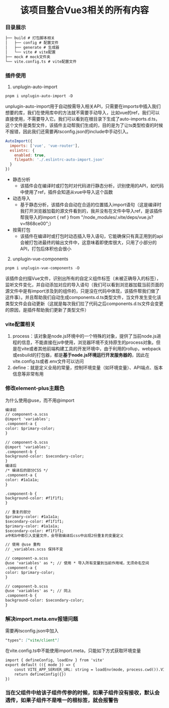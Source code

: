 <div align="center"><h1>该项目整合Vue3相关的所有内容</h1></div>

### 目录展示
```markdown
├── build # 打包脚本相关
│   ├── config # 配置文件
│   ├── generate # 生成器
│   └── vite # vite配置
├── mock # mock文件夹
└── vite.config.ts # vite配置文件
```
### 插件使用
1. unplugin-auto-import
```markdown
pnpm i unplugin-auto-import -D
```
unplugin-auto-import用于自动按需导入相关API，只需要在imports中插入我们想要的库，我们在使用库中的方法就不需要手动导入，比如vue的ref，我们可以直接使用，不需要导入它。我们可以看到在根目录下生成了auto-imports.d.ts，这个文件是类型文件，该插件主动帮我们生成的，目的是为了让ts类型检查的时候不报错，因此我们还需要再tsconfig.json的include中手动引入。
```javascript
AutoImport({
  imports: ['vue', 'vue-router'],
  eslintrc: {
    enabled: true,
    filepath: './.eslintrc-auto-import.json'
  }
})
```
- 静态分析
    - 该插件会在编译时或打包时对代码进行静态分析，识别使用的API，如代码中使用了ref，插件会知道从vue中导入这个函数
- 动态导入
    - 基于静态分析，该插件会自动在合适的位置插入import语句（这是编译时我打开浏览器加载的源文件看到的，我并没有在文件中导入ref，是该插件帮我导入的import { ref } from "/node_modules/.vite/deps/vue.js?v=f868ce00";）
- 按需打包
    - 该插件在编译时或打包时动态插入导入语句，它能确保只有真正用到的api会被打包进最终的输出文件中，这意味着即使库很大，只用了小部分的API，打包后体积也会很小

2. unplugin-vue-components
```markdown
pnpm i unplugin-vue-components -D
```
该插件会扫描Vue文件，识别出所有的自定义组件标签（未被正确导入的标签），监听文件变化，并自动添加对应的导入语句（我们可以看到浏览器加载当前页面的源文件中是有import涉及到的组件的，只是没在代码中体现，该插件帮我们做了这件事）。并且帮助我们自动生成components.d.ts类型文件，当文件发生变化该类型文件会自动更新（这就是每次我们拉了代码之后components.d.ts文件会变更的原因，是插件帮助我们更新了类型文件）


### vite配置相关
1. process：该对象是node.js环境中的一个特殊的对象，提供了当前node.js进程的信息，不能直接在js中使用，浏览器环境不支持原生的process对象。但是在vite或者其他前端构建工具的开发环境中，由于利用的rollup，webpack或esbuild的打包器，都是**基于node.js环境运行开发服务器的**，因此在vite.config.ts或者.env文件可以访问
2. define：就是定义全局的常量，控制环境变量（如环境变量）、API端点、版本信息等非常有用


### 修改element-plus主题色
为什么使用@use，而不用@import
```markdown
编译前
// component-a.scss
@import 'variables';
.component-a {
color: $primary-color;
}

// component-b.scss
@import 'variables';
.component-b {
background-color: $secondary-color;
}
编译后
/* 编译后的部分CSS */
.component-a {
color: #1a1a1a;
}

.component-b {
background-color: #f1f1f1;
}

// 重复的部分
$primary-color: #1a1a1a;
$secondary-color: #f1f1f1;
$primary-color: #1a1a1a;
$secondary-color: #f1f1f1;
a中和b中都引入变量文件，会导致编译后css中出现2份重复的变量定义

// 使用 @use 重构
// _variables.scss 保持不变

// component-a.scss
@use 'variables' as *; // 使用 * 导入所有变量到当前作用域，无须命名空间
.component-a {
color: $primary-color;
}

// component-b.scss
@use 'variables' as *; // 同上
.component-b {
background-color: $secondary-color;
}
```

### 解决import.meta.env报错问题
需要再tsconfig.json中加入
```markdown
"types": ["vite/client"]
```
在vite.config.ts中不能使用import.meta，只能如下方式获取环境变量
```markdown
import { defineConfig, loadEnv } from 'vite'
export default (({ mode }) => {
    const VITE_APP_SERVER_URL: string = loadEnv(mode, process.cwd()).VITE_APP_SERVER_URL;
    return defineConfig({})
})

```

### 当在父组件中给该子组件传参的时候，如果子组件没有接收，默认会透传，如果子组件不是唯一的根标签，就会报警告
